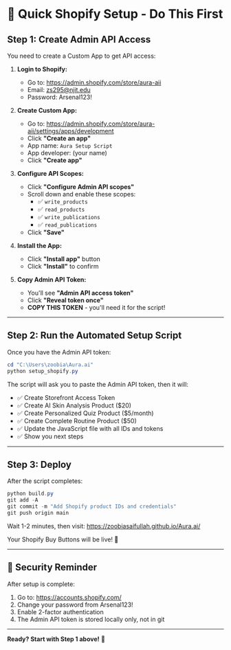 # 🚀 Quick Shopify Setup - Do This First

## Step 1: Create Admin API Access

You need to create a Custom App to get API access:

1. **Login to Shopify:**
   - Go to: https://admin.shopify.com/store/aura-aii
   - Email: zs295@njit.edu
   - Password: Arsenal123!

2. **Create Custom App:**
   - Go to: https://admin.shopify.com/store/aura-aii/settings/apps/development
   - Click **"Create an app"**
   - App name: `Aura Setup Script`
   - App developer: (your name)
   - Click **"Create app"**

3. **Configure API Scopes:**
   - Click **"Configure Admin API scopes"**
   - Scroll down and enable these scopes:
     - ✅ `write_products`
     - ✅ `read_products`
     - ✅ `write_publications`
     - ✅ `read_publications`
   - Click **"Save"**

4. **Install the App:**
   - Click **"Install app"** button
   - Click **"Install"** to confirm

5. **Copy Admin API Token:**
   - You'll see **"Admin API access token"**
   - Click **"Reveal token once"**
   - **COPY THIS TOKEN** - you'll need it for the script!

---

## Step 2: Run the Automated Setup Script

Once you have the Admin API token:

```powershell
cd "C:\Users\zoobia\Aura.ai"
python setup_shopify.py
```

The script will ask you to paste the Admin API token, then it will:
- ✅ Create Storefront Access Token
- ✅ Create AI Skin Analysis Product ($20)
- ✅ Create Personalized Quiz Product ($5/month)
- ✅ Create Complete Routine Product ($50)
- ✅ Update the JavaScript file with all IDs and tokens
- ✅ Show you next steps

---

## Step 3: Deploy

After the script completes:

```powershell
python build.py
git add -A
git commit -m "Add Shopify product IDs and credentials"
git push origin main
```

Wait 1-2 minutes, then visit: https://zoobiasaifullah.github.io/Aura.ai/

Your Shopify Buy Buttons will be live! 🎉

---

## 🔐 Security Reminder

After setup is complete:
1. Go to: https://accounts.shopify.com/
2. Change your password from Arsenal123!
3. Enable 2-factor authentication
4. The Admin API token is stored locally only, not in git

---

**Ready? Start with Step 1 above!** 🚀
